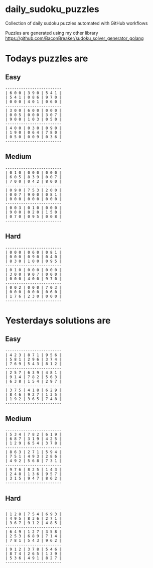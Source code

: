 
# daily_sudoku_puzzles 

Collection of daily sudoku puzzles automated with GitHub workflows 

Puzzles are generated using my other library https://github.com/BaconBreaker/sudoku_solver_generator_golang 
 

# Todays puzzles are 

## Easy 

```
-------------------------
| 6 0 0 | 3 9 0 | 5 4 1 | 
| 5 4 1 | 0 8 6 | 9 7 0 | 
| 0 0 0 | 4 0 1 | 0 6 0 | 
-------------------------
| 3 0 0 | 6 0 0 | 0 0 0 | 
| 0 0 5 | 0 0 0 | 3 0 7 | 
| 9 0 0 | 1 0 3 | 0 5 0 | 
-------------------------
| 4 0 0 | 0 3 0 | 0 9 0 | 
| 1 9 0 | 0 6 4 | 7 8 0 | 
| 0 5 0 | 0 0 9 | 0 3 6 | 
-------------------------
```
## Medium 

```
-------------------------
| 0 1 0 | 0 0 0 | 0 0 0 | 
| 6 0 5 | 8 3 9 | 0 0 7 | 
| 7 0 0 | 0 4 2 | 8 0 0 | 
-------------------------
| 0 9 0 | 7 5 3 | 2 0 0 | 
| 0 0 7 | 9 0 0 | 0 8 1 | 
| 0 0 0 | 0 0 0 | 0 0 0 | 
-------------------------
| 0 0 3 | 0 1 0 | 0 0 0 | 
| 9 0 0 | 0 2 0 | 1 5 0 | 
| 0 7 0 | 0 9 5 | 0 0 8 | 
-------------------------
```
## Hard 

```
-------------------------
| 0 0 0 | 0 6 0 | 0 8 1 | 
| 0 0 0 | 0 9 0 | 0 4 0 | 
| 8 3 0 | 1 0 0 | 0 9 5 | 
-------------------------
| 0 1 0 | 0 0 0 | 0 0 0 | 
| 3 0 0 | 9 0 7 | 0 0 0 | 
| 0 0 0 | 4 0 0 | 9 7 0 | 
-------------------------
| 0 0 2 | 0 0 0 | 7 0 3 | 
| 0 0 0 | 0 0 0 | 0 6 0 | 
| 1 7 6 | 2 3 0 | 0 0 0 | 
-------------------------
```
# Yesterdays solutions are 

## Easy 

```
-------------------------
| 4 2 3 | 8 7 1 | 9 5 6 | 
| 5 8 1 | 2 9 6 | 3 7 4 | 
| 7 6 9 | 5 4 3 | 8 1 2 | 
-------------------------
| 2 5 7 | 6 3 9 | 4 8 1 | 
| 9 1 4 | 7 8 2 | 5 6 3 | 
| 6 3 8 | 1 5 4 | 2 9 7 | 
-------------------------
| 3 7 5 | 4 1 8 | 6 2 9 | 
| 8 4 6 | 9 2 7 | 1 3 5 | 
| 1 9 2 | 3 6 5 | 7 4 8 | 
-------------------------
```
## Medium 

```
-------------------------
| 5 3 4 | 7 8 2 | 6 1 9 | 
| 6 8 7 | 3 1 9 | 4 2 5 | 
| 1 2 9 | 6 5 4 | 3 7 8 | 
-------------------------
| 8 6 3 | 2 7 1 | 5 9 4 | 
| 7 5 1 | 4 9 3 | 2 8 6 | 
| 4 9 2 | 5 6 8 | 7 3 1 | 
-------------------------
| 9 7 6 | 8 2 5 | 1 4 3 | 
| 2 4 8 | 1 3 6 | 9 5 7 | 
| 3 1 5 | 9 4 7 | 8 6 2 | 
-------------------------
```
## Hard 

```
-------------------------
| 1 2 8 | 7 5 4 | 6 9 3 | 
| 4 9 5 | 8 3 6 | 2 7 1 | 
| 3 6 7 | 9 1 2 | 4 8 5 | 
-------------------------
| 6 4 9 | 1 2 7 | 3 5 8 | 
| 2 5 3 | 6 8 9 | 7 1 4 | 
| 7 8 1 | 5 4 3 | 9 6 2 | 
-------------------------
| 9 1 2 | 3 7 8 | 5 4 6 | 
| 8 7 4 | 2 6 5 | 1 3 9 | 
| 5 3 6 | 4 9 1 | 8 2 7 | 
-------------------------
```
